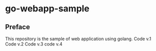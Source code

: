 # go-webapp-sample



## Preface
This repository is the sample of web application using golang.
Code v.1
Code v.2
Code v.3
code v.4
